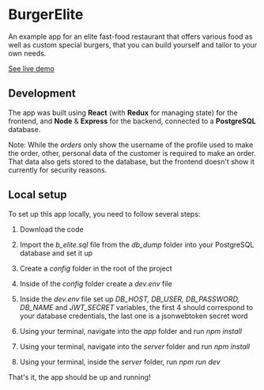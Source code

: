 # BurgerElite

An example app for an elite fast-food restaurant that offers various food as well as custom special burgers, that you can build yourself and tailor to your own needs.

[See live demo](https://erin-frantic-magpie.cyclic.cloud/)

## Development

The app was built using **React** (with **Redux** for managing state) for the frontend, and **Node** & **Express** for the backend, connected to a **PostgreSQL** database.

Note: While the *orders* only show the username of the profile used to make the order, other, personal data of the customer is required to make an order. That data also gets stored to the database, but the frontend doesn't show it currently for security reasons.

## Local setup

To set up this app locally, you need to follow several steps:

1. Download the code

2. Import the *b_elite.sql* file from the *db_dump* folder into your PostgreSQL database and set it up

3. Create a *config* folder in the root of the project

4. Inside of the *config* folder create a *dev.env* file

5. Inside the *dev.env* file set up *DB_HOST, DB_USER, DB_PASSWORD, DB_NAME* and *JWT_SECRET* variables, the first 4 should correspond to your database credentials, the last one is a jsonwebtoken secret word

6. Using your terminal, navigate into the *app* folder and run *npm install*

7. Using your terminal, navigate into the *server* folder and run *npm install*

8. Using your terminal, inside the *server* folder, run *npm run dev*

That's it, the app should be up and running!
